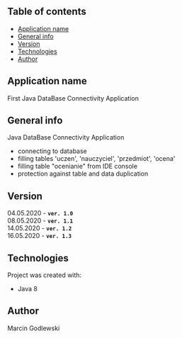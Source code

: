## Table of contents
* [Application name](#application-name)
* [General info](#general-info)
* [Version](#version)
* [Technologies](#technologies)
* [Author](#author)

## Application name
First Java DataBase Connectivity Application

## General info
Java DataBase Connectivity Application
* connecting to database
* filling tables 'uczen', 'nauczyciel', 'przedmiot', 'ocena'
* filling table "ocenianie" from IDE console
* protection against table and data duplication

## Version
04.05.2020 - **`ver. 1.0`**      
08.05.2020 - **`ver. 1.1`**      
14.05.2020 - **`ver. 1.2`**   
16.05.2020 - **`ver. 1.3`**  
	
## Technologies
Project was created with:
* Java 8

## Author
Marcin Godlewski
